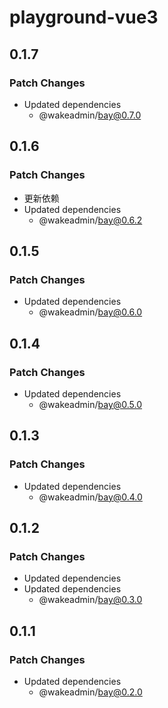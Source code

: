 # playground-vue3

## 0.1.7

### Patch Changes

- Updated dependencies
  - @wakeadmin/bay@0.7.0

## 0.1.6

### Patch Changes

- 更新依赖
- Updated dependencies
  - @wakeadmin/bay@0.6.2

## 0.1.5

### Patch Changes

- Updated dependencies
  - @wakeadmin/bay@0.6.0

## 0.1.4

### Patch Changes

- Updated dependencies
  - @wakeadmin/bay@0.5.0

## 0.1.3

### Patch Changes

- Updated dependencies
  - @wakeadmin/bay@0.4.0

## 0.1.2

### Patch Changes

- Updated dependencies
- Updated dependencies
  - @wakeadmin/bay@0.3.0

## 0.1.1

### Patch Changes

- Updated dependencies
  - @wakeadmin/bay@0.2.0
